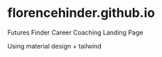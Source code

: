 # florencehinder.github.io
Futures Finder Career Coaching Landing Page

Using material design + tailwind 
